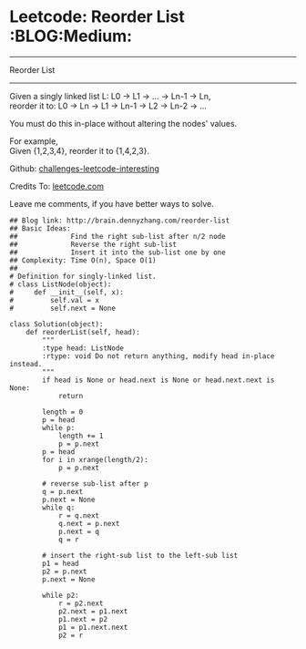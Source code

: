 # Leetcode: Reorder List     :BLOG:Medium:


---

Reorder List  

---

Given a singly linked list L: L0 -> L1 -> &#x2026; -> Ln-1 -> Ln,  
reorder it to: L0 -> Ln -> L1 -> Ln-1 -> L2 -> Ln-2 -> &#x2026;  

You must do this in-place without altering the nodes' values.  

For example,  
Given {1,2,3,4}, reorder it to {1,4,2,3}.  

Github: [challenges-leetcode-interesting](https://github.com/DennyZhang/challenges-leetcode-interesting/tree/master/reorder-list)  

Credits To: [leetcode.com](https://leetcode.com/problems/reorder-list/description/)  

Leave me comments, if you have better ways to solve.  

    ## Blog link: http://brain.dennyzhang.com/reorder-list
    ## Basic Ideas:
    ##             Find the right sub-list after n/2 node
    ##             Reverse the right sub-list
    ##             Insert it into the sub-list one by one
    ## Complexity: Time O(n), Space O(1)
    ##
    # Definition for singly-linked list.
    # class ListNode(object):
    #     def __init__(self, x):
    #         self.val = x
    #         self.next = None
    
    class Solution(object):
        def reorderList(self, head):
            """
            :type head: ListNode
            :rtype: void Do not return anything, modify head in-place instead.
            """
            if head is None or head.next is None or head.next.next is None:
                return
    
            length = 0
            p = head
            while p:
                length += 1
                p = p.next
            p = head
            for i in xrange(length/2):
                p = p.next
    
            # reverse sub-list after p
            q = p.next
            p.next = None
            while q:
                r = q.next
                q.next = p.next
                p.next = q
                q = r
    
            # insert the right-sub list to the left-sub list
            p1 = head
            p2 = p.next
            p.next = None
    
            while p2:
                r = p2.next
                p2.next = p1.next
                p1.next = p2
                p1 = p1.next.next
                p2 = r